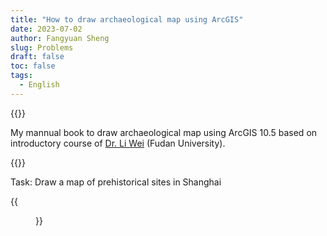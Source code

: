 ```yaml
---
title: "How to draw archaeological map using ArcGIS"
date: 2023-07-02
author: Fangyuan Sheng
slug: Problems
draft: false
toc: false
tags:
  - English
---
```


{{<block class=info>}}

My mannual book to draw archaeological map using ArcGIS 10.5 based on introductory course of [Dr. Li Wei](https://archsci.fudan.edu.cn/40/cf/c16260a409807/page.htm) (Fudan University).  

{{<end>}}

Task: Draw a map of prehistorical sites in Shanghai


{{<figure src=https://hellenshengfy.github.io/gis(1).png>}}

